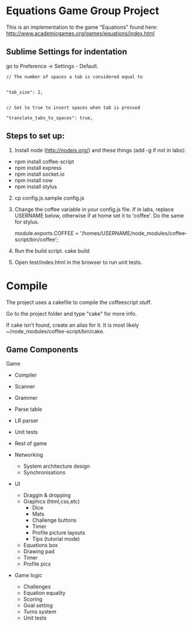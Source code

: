 Equations Game Group Project
============================

This is an implementation to the game "Equations" found here: http://www.academicgames.org/games/equations/index.html

Sublime Settings for indentation
--------------------------------
go to Preference -> Settings - Default. 

    // The number of spaces a tab is considered equal to


    "tab_size": 2,


    // Set to true to insert spaces when tab is pressed

    "translate_tabs_to_spaces": true,

    

Steps to set up:
----------------

1. Install node (http://nodejs.org/) and these things (add -g if not in labs): 
  - npm install coffee-script
  - npm install express
  - npm install socket.io
  - npm install now
  - npm install stylus

2. cp config.js.sample config.js

3. Change the coffee variable in your config.js file. If in labs, replace USERNAME below, otherwise if at home set it to 'coffee'. Do the same for stylus.

    module.exports.COFFEE = '/homes/USERNAME/node_modules/coffee-script/bin/coffee';

4. Run the build script. 
   cake build

5. Open test/index.html in the browser to run unit tests.


Compile
=======

The project uses a cakefile to compile the coffeescript stuff.

Go to the project folder and type "cake" for more info. 

If cake isn't found, create an alias for it. It is most likely ~/node_modules/coffee-script/bin/cake.

Game Components
---------------

Game
 - Compiler
  - Scanner
  - Grammer
  - Parse table
  - LR parser
  - Unit tests
 - Rest of game
  - Networking
    - System architecture design
    - Synchronisations
    
  - UI
    - Draggin & dropping
    - Graphics (html,css,etc)
      - Dice
      - Mats
      - Challenge buttons
      - Timer
      - Profile picture layouts
      - Tips (tutorial mode)
    - Equations box
    - Drawing pad
    - Timer
    - Profile pics
  - Game logic
    - Challenges
    - Equation equality
    - Scoring
    - Goal setting
    - Turns system
    - Unit tests

